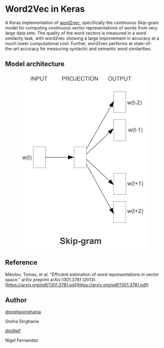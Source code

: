 # Word2Vec in Keras

A Keras implementation of [word2vec](https://arxiv.org/abs/1301.3781), specifically the continuous Skip-gram model for computing continuous vector representations of words from very large data sets. The quality of the word vectors is measured in a word similarity task, with word2vec showing a large improvement in accuracy at a much lower computational cost. Further, word2vec performs at state-of-the-art accuracy for measuring  syntactic and semantic word similarities.

## Model architecture

<p align="center"> 
<img src="Assets/skip_gram_model.png">
</p>

## Reference

Mikolov, Tomas, et al. "Efficient estimation of word representations in vector space." arXiv preprint arXiv:1301.3781 (2013). [https://arxiv.org/pdf/1301.3781.pd](https://arxiv.org/pdf/1301.3781.pdf)

## Author

[@snehasinghania](https://github.com/snehasinghania)

Sneha Singhania

[@ni9elf](https://github.com/ni9elf)

Nigel Fernandez 
